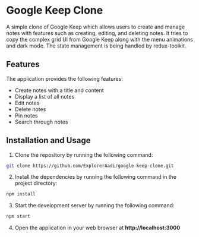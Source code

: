 [](https://user-images.githubusercontent.com/52901335/224392291-2e6243f3-7ad1-49d5-b3d7-a667c830deb9.mov)

# Google Keep Clone

A simple clone of Google Keep which allows users to create and manage notes with features such as creating, editing, and deleting notes. It tries to copy the complex grid UI from Google Keep along with the menu animations and dark mode. The state management is being handled by redux-toolkit.

## Features
The application provides the following features:

- Create notes with a title and content
- Display a list of all notes
- Edit notes
- Delete notes
- Pin notes
- Search through notes

## Installation and Usage

1. Clone the repository by running the following command:
```bash
git clone https://github.com/ExplorerAadi/google-keep-clone.git
```

2. Install the dependencies by running the following command in the project directory:
```bash
npm install
```

3. Start the development server by running the following command:
```bash
npm start
```

4. Open the application in your web browser at **http://localhost:3000**
